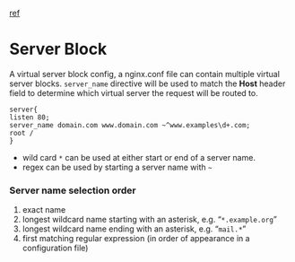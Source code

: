 [ref](http://nginx.org/en/docs/http/request_processing.html)
# Server Block
A virtual server block config, a nginx.conf file can contain multiple virtual server blocks.
`server_name` directive will be used to match the **Host** header field to determine which virtual server the request will be routed to.
```nginx
server{
listen 80;
server_name domain.com www.domain.com ~^www.examples\d+.com;
root /
}
```

- wild card `*` can be used at either start or end of a server name.
- regex can be used by starting a server name with `~`
### Server name selection order
1.  exact name
2.  longest wildcard name starting with an asterisk, e.g. “`*.example.org`”
3.  longest wildcard name ending with an asterisk, e.g. “`mail.*`”
4.  first matching regular expression (in order of appearance in a configuration file)
